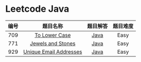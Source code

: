 # Leetcode Java 

| 编号 |                           题目名称                           |                           题目解答                           | 题目难度 |
| :--: | :----------------------------------------------------------: | :----------------------------------------------------------: | :------: |
| 709  | [To Lower Case](https://leetcode.com/problems/to-lower-case) | [Java](https://github.com/ZemelZhao/Work/blob/master/java_learn/709/Solution.java) |   Easy   |
| 771  | [Jewels and Stones](https://leetcode.com/problems/jewels-and-stones) | [Java](https://github.com/ZemelZhao/Work/blob/master/java_learn/771/Solution.java) |   Easy   |
| 929  | [Unique Email Addresses](https://leetcode.com/problems/unique-email-addresses) | [Java](https://github.com/ZemelZhao/Work/blob/master/java_learn/929/Solution.java) |   Easy   |

